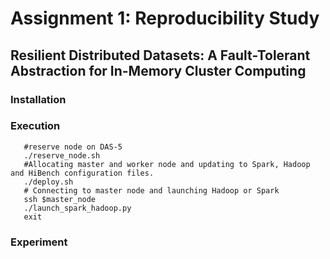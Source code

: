 # Assignment 1: Reproducibility Study
## Resilient Distributed Datasets: A Fault-Tolerant Abstraction for In-Memory Cluster Computing

### Installation

### Execution
```
   #reserve node on DAS-5 
   ./reserve_node.sh
   #Allocating master and worker node and updating to Spark, Hadoop and HiBench configuration files.
   ./deploy.sh
   # Connecting to master node and launching Hadoop or Spark
   ssh $master_node
   ./launch_spark_hadoop.py
   exit
```

### Experiment
